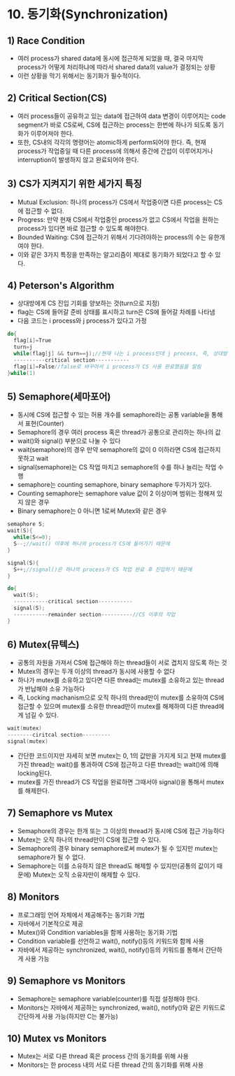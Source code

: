 # 10. 동기화(Synchronization)
## 1) Race Condition
+ 여러 process가 shared data에 동시에 접근하게 되었을 때, 결국 마지막 process가 어떻게 처리하냐에 따라서 shared data의 value가 결정되는 상황
+ 이런 상황을 막기 위해서는 동기화가 필수적이다.

## 2) Critical Section(CS)
+ 여러 process들이 공유하고 있는 data에 접근하여 data 변경이 이루어지는 code segment가 바로 CS로써, CS에 접근하는 process는 한번에 하나가 되도록 동기화가 이루어져야 한다.
+ 또한, CS내의 각각의 명령어는 atomic하게 perform되어야 한다. 즉, 현재 process가 작업중일 때 다른 process에 의해서 중간에 간섭이 이루어지거나 interruption이 발생하지 않고 완료되어야 한다.

## 3) CS가 지켜지기 위한 세가지 특징
+ Mutual Exclusion: 하나의 process가 CS에서 작업중이면 다른 process는 CS에 접근할 수 없다.
+ Progress: 만약 현재 CS에서 작업중인 process가 없고 CS에서 작업을 원하는 process가 있다면 바로 접근할 수 있도록 해야한다.
+ Bounded Waiting: CS에 접근하기 위해서 기다려야하는 process의 수는 유한개여야 한다.
+ 이와 같은 3가지 특징을 만족하는 알고리즘이 제대로 동기화가 되었다고 할 수 있다.

## 4) Peterson's Algorithm
+ 상대방에게 CS 진입 기회를 양보하는 것(turn으로 지정)
+ flag는 CS에 들어갈 준비 상태를 표시하고 turn은 CS에 들어갈 차례를 나타냄
+ 다음 코드는 i process와 j process가 있다고 가정

```c
do{
  flag[i]=True
  turn=j
  while(flag[j] && turn==j);//현재 나는 i process인데 j process, 즉, 상대방이 쓰고 있다면 CS 접근 못하도록
  ----------critical section-----------
  flag[i]=False//false로 바꾸어서 i process가 CS 사용 완료했음을 알림
}while(1)
```

## 5) Semaphore(세마포어)
+ 동시에 CS에 접근할 수 있는 허용 개수를 semaphore라는 공통 variable을 통해서 표현(Counter)
+ Semaphore의 경우 여러 process 혹은 thread가 공통으로 관리하는 하나의 값
+ wait()와 signal() 부분으로 나눌 수 있다
+ wait(semaphore)의 경우 만약 semaphore의 값이 0 이하라면 CS에 접근하지 못하고 wait
+ signal(semaphore)는 CS 작업 마치고 semaphore의 수를 하나 늘리는 작업 수행
+ semaphore는 counting semaphore, binary semaphore 두가지가 있다.
+ Counting semaphore는 semaphore value 값이 2 이상이며 범위는 정해져 있지 않은 경우
+ Binary semaphore는 0 아니면 1로써 Mutex와 같은 경우
```c
semaphore S;
wait(S){
  while(S<=0);
  S--;//wait() 이후에 하나의 process가 CS에 들어가기 때문에
}

signal(S){
  S++;//signal()은 하나의 process가 CS 작업 완료 후 진입하기 때문에
}

do{
  wait(S);
  -----------critical section-----------
  signal(S);
  -----------remainder section----------//CS 이후의 작업
}
```

## 6) Mutex(뮤텍스)
+ 공통의 자원을 가져서 CS에 접근해야 하는 thread들이 서로 겹치지 않도록 하는 것
+ Mutex의 경우는 두개 이상의 thread가 동시에 사용할 수 없다
+ 하나가 mutex를 소유하고 있다면 다른 thread는 mutex를 소유하고 있는 thread가 반납해야 소유 가능하다
+ 즉, Locking machanism으로 오직 하나의 thread만이 mutex를 소유하여 CS에 접근할 수 있으며 mutex를 소유한 thread만이 mutex를 해제하여 다른 thread에게 넘길 수 있다.
```c
wait(mutex)
--------ciritcal section---------
signal(mutex)
```

+ 간단한 코드이지만 자세히 보면 mutex는 0, 1의 값만을 가지게 되고 현재 mutex를 가진 thread는 wait()를 통과하여 CS에 접근하고 다른 thread는 wait()에 의해 locking된다.
+ mutex를 가진 thread가 CS 작업을 완료하면 그때서야 signal()을 통해서 mutex를 해제한다.

## 7) Semaphore vs Mutex
+ Semaphore의 경우는 한개 또는 그 이상의 thread가 동시에 CS에 접근 가능하다
+ Mutex는 오직 하나의 thread만이 CS에 접근할 수 있다.
+ Semaphore의 경우 binary semaphore로써 mutex가 될 수 있지만 mutex는 semaphore가 될 수 없다.
+ Semaphore는 이를 소유하지 않은 thread도 해제할 수 있지만(공통의 값이기 때문에) Mutex는 오직 소유자만이 해제할 수 있다.

## 8) Monitors
+ 프로그래밍 언어 자체에서 제공해주는 동기화 기법
+ 자바에서 기본적으로 제공
+ Mutex()와 Condition variables을 함께 사용하는 동기화 기법
+ Condition variable를 선언하고 wait(), notify()등의 키워드와 함께 사용
+ 자바에서 제공하는 synchronized, wait(), notify()등의 키워드를 통해서 간단하게 사용 가능

## 9) Semaphore vs Monitors
+ Semaphore는 semaphore variable(counter)를 직접 설정해야 한다.
+ Monitors는 자바에서 제공하는 synchronized, wait(), notify()와 같은 키워드로 간단하게 사용 가능(하지만 C는 불가능)

## 10) Mutex vs Monitors
+ Mutex는 서로 다른 thread 혹은 process 간의 동기화를 위해 사용
+ Monitors는 한 process 내의 서로 다른 thread 간의 동기화를 위해 사용

